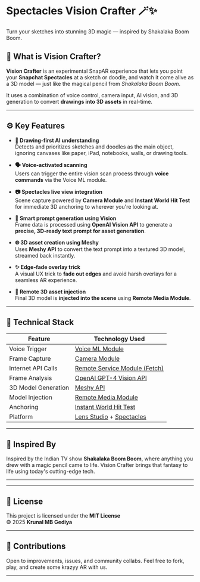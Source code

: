 # Spectacles Vision Crafter 🪄✨  
Turn your sketches into stunning 3D magic — inspired by Shakalaka Boom Boom.

## 📸 What is Vision Crafter?

**Vision Crafter** is an experimental SnapAR experience that lets you point your **Snapchat Spectacles** at a sketch or doodle, and watch it come alive as a 3D model — just like the magical pencil from *Shakalaka Boom Boom*.

It uses a combination of voice control, camera input, AI vision, and 3D generation to convert **drawings into 3D assets** in real-time.

---

## ⚙️ Key Features

- **🎨 Drawing-first AI understanding**  
  Detects and prioritizes sketches and doodles as the main object, ignoring canvases like paper, iPad, notebooks, walls, or drawing tools. 

- **🗣️ Voice-activated scanning**  
  Users can trigger the entire vision scan process through **voice commands** via the Voice ML module.

- **📷 Spectacles live view integration**  
  Scene capture powered by **Camera Module** and **Instant World Hit Test** for immediate 3D anchoring to wherever you're looking at.

- **🧠 Smart prompt generation using Vision**  
  Frame data is processed using **OpenAI Vision API** to generate a **precise, 3D-ready text prompt for asset generation**.

- **🌐 3D asset creation using Meshy**  
  Uses **Meshy API** to convert the text prompt into a textured 3D model, streamed back instantly.

- **✨ Edge-fade overlay trick**  
  A visual UX trick to **fade out edges** and avoid harsh overlays for a seamless AR experience.

- **🧊 Remote 3D asset injection**  
  Final 3D model is **injected into the scene** using **Remote Media Module**.

---

## 🧪 Technical Stack

| Feature              | Technology Used                                                                 |
|----------------------|----------------------------------------------------------------------------------|
| Voice Trigger         | [Voice ML Module](https://developers.snap.com/lens-studio/features/voice-ml/speech-recognition) |
| Frame Capture         | [Camera Module](https://developers.snap.com/spectacles/about-spectacles-features/apis/camera-module)  |
| Internet API Calls    | [Remote Service Module (Fetch)](https://developers.snap.com/spectacles/about-spectacles-features/apis/internet-access) |
| Frame Analysis        | [OpenAI GPT-4 Vision API](https://platform.openai.com/docs/guides/images?api-mode=responses)      |
| 3D Model Generation   | [Meshy API](https://docs.meshy.ai/api/text-to-3d)                                               |
| Model Injection       | [Remote Media Module](https://developers.snap.com/lens-studio/api/lens-scripting/classes/Built-In.RemoteMediaModule.html#loadresourceasgltfasset) |
| Anchoring             | [Instant World Hit Test](https://developers.snap.com/lens-studio/features/ar-tracking/world/world-templates/instant-world-hit-test) |
| Platform              | [Lens Studio](https://ar.snap.com/) + [Spectacles](https://www.spectacles.com/?lang=en-US) |


---

## 🧒 Inspired By

Inspired by the Indian TV show **Shakalaka Boom Boom**, where anything you drew with a magic pencil came to life. Vision Crafter brings that fantasy to life using today's cutting-edge tech.

---


---

## 📜 License

This project is licensed under the **MIT License**  
© 2025 **Krunal MB Gediya**

---

## 🤝 Contributions

Open to improvements, issues, and community collabs. Feel free to fork, play, and create some krazyy AR with us.

---
